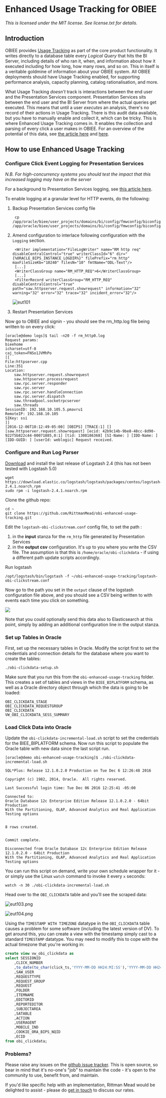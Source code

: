 Enhanced Usage Tracking for OBIEE
===

*This is licensed under the MIT license. See license.txt for details.*

## Introduction ##

OBIEE provides [Usage Tracking](https://docs.oracle.com/middleware/12212/biee/BIESG/GUID-9F8FCB4B-EA17-4302-813A-BEF84F295A6A.htm#BIESG211) as part of the core product functionality. It writes directly to a database table every *Logical Query* that hits the BI Server, including details of who ran it, when, and information about how it executed including for how long, how many rows, and so on. This in itself is a veritable goldmine of information about your OBIEE system. All OBIEE deployments should have Usage Tracking enabled, for supporting performance analysis, capacity planning, catalog rationalisation, and more.

What Usage Tracking *doesn't* track is interactions between the end user and the Presentation Services component. Presentation Services sits between the end user and the BI Server from where the actual queries get executed. This means that until a user *executes* an analysis, there's no record of their actions in Usage Tracking. There is this audit data available, but you have to manually enable and collect it, which can be tricky. This is where Enhanced Usage Tracking comes in. It enables the collection and parsing of every click a user makes in OBIEE. For an overview of the potential of this data, see [the article here](https://www.rittmanmead.com/blog/2015/12/driving-obiee-user-engagement-with-enhanced-usage-tracking-for-obiee/) and [here](https://www.rittmanmead.com/blog/2014/11/auditing-obiee-presentation-catalog-activity-with-custom-log-filters/).

## How to use Enhanced Usage Tracking ##

### Configure Click Event Logging for Presentation Services ###

*N.B. For high-concurrency systems you should test the impact that this increased logging may have on the server*

For a background to Presentation Services logging, see [this article here](https://www.rittmanmead.com/blog/2014/11/auditing-obiee-presentation-catalog-activity-with-custom-log-filters/).

To enable logging at a granular level for HTTP events, do the following:

1. Backup Presentation Services config file

        cp /app/oracle/biee/user_projects/domains/bi/config/fmwconfig/biconfig/OBIPS/instanceconfig.xml /app/oracle/biee/user_projects/domains/bi/config/fmwconfig/biconfig/OBIPS/instanceconfig.xml.bak

2. Amend configuration to interlace following configuration with the `Logging` section.

        <Writer implementation="FileLogWriter" name="RM http req" disableCentralControl="true" writerClassId="6" dir="{%ORACLE_BIPS_INSTANCE_LOGDIR%}" filePrefix="rm_http" maxFileSizeKb="10240" filesN="10" fmtName="ODL-Text"/>
        [...]
        <WriterClassGroup name="RM_HTTP_REQ">6</WriterClassGroup>
        [...]
        <FilterRecord writerClassGroup="RM_HTTP_REQ" disableCentralControl="true" path="saw.httpserver.request.showrequest" information="32" warning="32" error="32" trace="32" incident_error="32"/>

    ![eut101](images/eut101.png)

3. Restart Presentation Services

Now go to OBIEE and signin - you should see the rm_http.log file being written to on every click:

    [oracle@demo logs]$ tail -n20 -f rm_http0.log
    Request params:
    bieehome
    icharset=utf-8
    caj_token=FNSo1JVMhPo
    [[
    File:httpserver.cpp
    Line:351
    Location:
        saw.httpserver.request.showrequest
        saw.httpserver.processrequest
        saw.rpc.server.responder
        saw.rpc.server
        saw.rpc.server.handleConnection
        saw.rpc.server.dispatch
        saw.threadpool.socketrpcserver
        saw.threads
    SessionID: 192.168.10.105.5.pmavru1
    RemoteIP: 192.168.10.105
    SIKey: ssi
    ]]
    [2016-12-06T10:12:49-05:00] [OBIPS] [TRACE:1] [] [saw.httpserver.request.showrequest] [ecid: 42b9c14b-9be8-48cc-8d90-922f5b822c44-00071885,0:1] [tid: 1308186368] [SI-Name: ] [IDD-Name: ] [IDD-GUID: ] [userId: weblogic] Request received.

### Configure and Run Log Parser ###

[Download](https://www.elastic.co/downloads/past-releases/logstash-2-4-1) and install the last release of Logstash 2.4 (this has not been tested with Logstash 5.0)

    wget https://download.elastic.co/logstash/logstash/packages/centos/logstash-2.4.1.noarch.rpm
    sudo rpm -i logstash-2.4.1.noarch.rpm

Clone the github repo:

    cd ~
    git clone https://github.com/RittmanMead/obi-enhanced-usage-tracking.git

Edit the `logstash-obi-clickstream.conf` config file, to set the path :

1. in the **input** stanza for the `rm_http` file generated by Presentation Services
2. in the **output csv** configuration. It's up to you where you write the CSV file. The assumption is that this is `/home/oracle/obi-clickdata` - if using a different path update scripts accordingly.

Run logstash

    /opt/logstash/bin/logstash -f ~/obi-enhanced-usage-tracking/logstash-obi-clickstream.conf

Now go to the path you set in the `output` clause of the logstash configuration file above, and you should see a CSV being written to with events each time you click on something.

![](images/eut102.png)

Note that you could optionally send this data also to Elasticsearch at this point, simply by adding an additional configuration line in the output stanza.


### Set up Tables in Oracle ###

First, set up the necessary tables in Oracle. Modify the script first to set the credentials and connection details for the database where you want to create the tables:

    ./obi-clickdata-setup.sh

Make sure that you run this from the `obi-enhanced-usage-tracking` folder. This creates a set of tables and views in the `BIEE_BIPLATFORM` schema, as well as a Oracle directory object through which the data is going to be loaded:

    OBI_CLICKDATA_STAGE
    OBI_CLICKDATA_REQUESTGROUP
    OBI_CLICKDATA
    VW_OBI_CLICKDATA_SESS_SUMMARY

### Load Click Data into Oracle ###

Update the `obi-clickdata-incremental-load.sh` script to set the credentials for the BIEE_BIPLATFORM schema. Now run this script to populate the Oracle table with new data since the last script run.

    [oracle@demo obi-enhanced-usage-tracking]$ ./obi-clickdata-incremental-load.sh

    SQL*Plus: Release 12.1.0.2.0 Production on Tue Dec 6 12:26:48 2016

    Copyright (c) 1982, 2014, Oracle.  All rights reserved.

    Last Successful login time: Tue Dec 06 2016 12:25:41 -05:00

    Connected to:
    Oracle Database 12c Enterprise Edition Release 12.1.0.2.0 - 64bit Production
    With the Partitioning, OLAP, Advanced Analytics and Real Application Testing options


    8 rows created.


    Commit complete.

    Disconnected from Oracle Database 12c Enterprise Edition Release 12.1.0.2.0 - 64bit Production
    With the Partitioning, OLAP, Advanced Analytics and Real Application Testing options

You can run this script on demand, write your own schedule wrapper for it - or simply use the Linux `watch` command to invoke it every `x` seconds:

    watch -n 30 ./obi-clickdata-incremental-load.sh

Head over to the `OBI_CLICKDATA` table and you'll see the scraped data:

![eut103.png](images/eut103.png)

![eut104.png](images/eut104.png)

Using the `TIMESTAMP WITH TIMEZONE` datatype in the `OBI_CLICKDATA` table causes a problem for some software (including the latest version of DV). To get around this, you can create a view with the timestamp simply cast to a standard `TIMESTAMP` datatype. You may need to modify this to cope with the actual timezone that you're working in:

```sql
create view vw_obi_clickdata as
select SESSIONID
    ,CLICK_NUMBER
    ,to_date(to_char(click_ts,'YYYY-MM-DD HH24:MI:SS'),'YYYY-MM-DD HH24:MI:SS') as click_ts
    ,SAW_USER
    ,REQUESTTYPE
    ,REQUEST_GROUP
    ,REQUEST
    ,FOLDER
    ,ITEMNAME
    ,EDITORID
    ,REPORTEDITOR
    ,SUBJECTAREA
    ,SATABLE
    ,ACTION
    ,USERAGENT
    ,MOBILE_IND
    ,COOKIE_ORA_BIPS_NQID
    ,ECID
from obi_clickdata;
```

### Problems? ###

Please raise any issues on the [github issue tracker](https://github.com/RittmanMead/obi-enhanced-usage-tracking/issues). This is open source, so bear in mind that it's no-one's "job" to maintain the code - it's open to the community to use, benefit from, and maintain.

If you'd like specific help with an implementation, Rittman Mead would be delighted to assist - please do [get in touch](https://www.rittmanmead.com/contact/) to discuss our rates.
